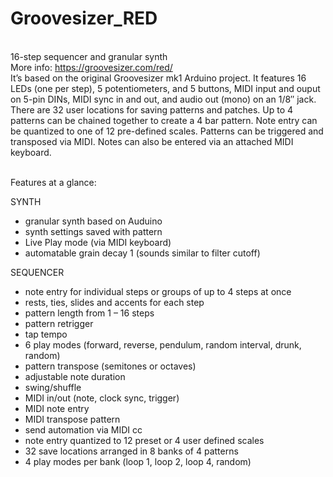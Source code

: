 # Groovesizer_RED
<br>16-step sequencer and granular synth
<br>More info: https://groovesizer.com/red/
<br>It’s based on the original Groovesizer mk1 Arduino project. It features 16 LEDs (one per step), 5 potentiometers, and 5 buttons, MIDI input and ouput on 5-pin DINs, MIDI sync in and out, and audio out (mono) on an 1/8″ jack. There are 32 user locations for saving patterns and patches. Up to 4 patterns can be chained together to create a 4 bar pattern. Note entry can be quantized to one of 12 pre-defined scales. Patterns can be triggered and transposed via MIDI. Notes can also be entered via an attached MIDI keyboard.

<br>Features at a glance:

SYNTH
  - granular synth based on Auduino
  - synth settings saved with pattern
  - Live Play mode (via MIDI keyboard)
  - automatable grain decay 1 (sounds similar to filter cutoff)

SEQUENCER
  - note entry for individual steps or groups of up to 4 steps at once
  - rests, ties, slides and accents for each step
  - pattern length from 1 – 16 steps
  - pattern retrigger
  - tap tempo
  - 6 play modes (forward, reverse, pendulum, random interval,  drunk, random)
  - pattern transpose (semitones or octaves)
  - adjustable note duration
  - swing/shuffle
  - MIDI in/out (note, clock sync, trigger)
  - MIDI note entry
  - MIDI transpose pattern
  - send automation via MIDI cc
  - note entry quantized to 12 preset or 4 user defined scales
  - 32 save locations arranged in 8 banks of 4 patterns
  - 4 play modes per bank (loop 1, loop 2, loop 4, random)
